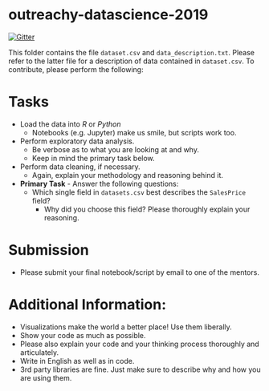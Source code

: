 # outreachy-datascience-2019

[![Gitter](https://badges.gitter.im/mozilla-datascience-outreach/community.svg)](https://gitter.im/mozilla-datascience-outreach/community?utm_source=badge&utm_medium=badge&utm_campaign=pr-badge)

This folder contains the file `dataset.csv` and `data_description.txt`. Please refer to the latter file for a description of data contained in `dataset.csv`. To contribute, please perform the following:

# Tasks
* Load the data into _R_ or _Python_
  - Notebooks (e.g. Jupyter)  make us smile, but scripts work too.
* Perform exploratory data analysis.
  - Be verbose as to what you are looking at and why.
  - Keep in mind the primary task below.
* Perform data cleaning, if necessary.
  - Again, explain your methodology and  reasoning behind it.
* **Primary Task** - Answer the following questions:  
   - Which single field in `datasets.csv` best describes the `SalesPrice` field?
     - Why did you choose this field? Please thoroughly explain your reasoning. 	

# Submission
* Please submit your final notebook/script by email to one of the mentors.

# Additional Information:
* Visualizations make the world a better place! Use them liberally. 
* Show your code as much as possible.
* Please also explain your code and your thinking process thoroughly and articulately.  
* Write in English as well as in code.
* 3rd party libraries are fine. Just make sure to describe why and how you are using them. 

